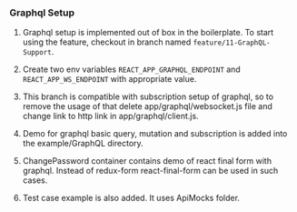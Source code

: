 ### Graphql Setup

1. Graphql setup is implemented out of box in the boilerplate. To start using the feature, checkout in branch named `feature/11-GraphQL-Support`.

2. Create two env variables `REACT_APP_GRAPHQL_ENDPOINT` and `REACT_APP_WS_ENDPOINT` with appropriate value.

3. This branch is compatible with subscription setup of graphql, so to remove the usage of that delete app/graphql/websocket.js file and change link to http link in app/graphql/client.js.

4. Demo for graphql basic query, mutation and subscription is added into the example/GraphQL directory.

5. ChangePassword container contains demo of react final form with graphql. Instead of redux-form react-final-form can be used in such cases.

6. Test case example is also added. It uses ApiMocks folder.